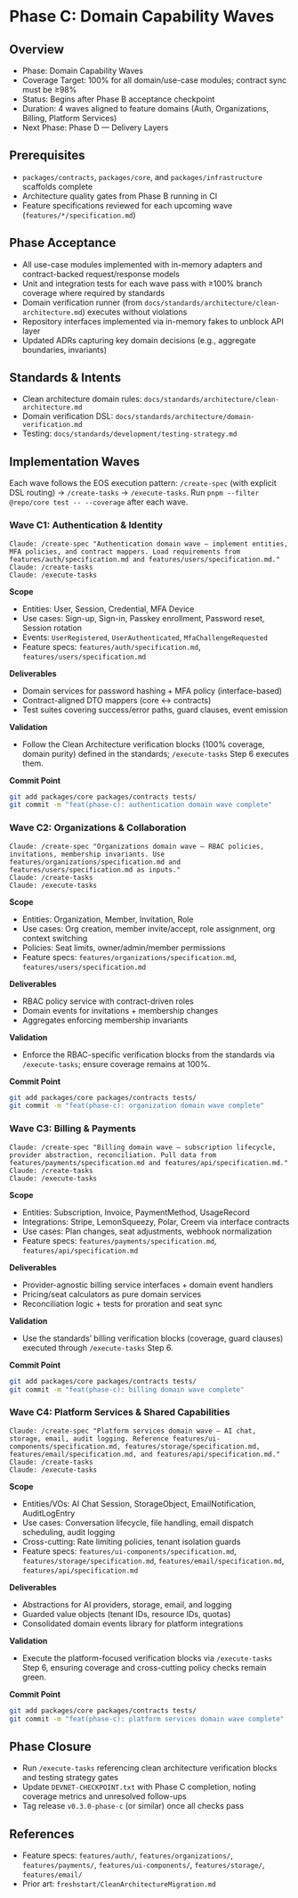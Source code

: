 # Phase C: Domain Capability Waves

## Overview

- Phase: Domain Capability Waves
- Coverage Target: 100% for all domain/use-case modules; contract sync must be ≥98%
- Status: Begins after Phase B acceptance checkpoint
- Duration: 4 waves aligned to feature domains (Auth, Organizations, Billing, Platform Services)
- Next Phase: Phase D — Delivery Layers

## Prerequisites

- `packages/contracts`, `packages/core`, and `packages/infrastructure` scaffolds complete
- Architecture quality gates from Phase B running in CI
- Feature specifications reviewed for each upcoming wave (`features/*/specification.md`)

## Phase Acceptance

- All use-case modules implemented with in-memory adapters and contract-backed request/response models
- Unit and integration tests for each wave pass with ≥100% branch coverage where required by standards
- Domain verification runner (from `docs/standards/architecture/clean-architecture.md`) executes without violations
- Repository interfaces implemented via in-memory fakes to unblock API layer
- Updated ADRs capturing key domain decisions (e.g., aggregate boundaries, invariants)

## Standards & Intents

- Clean architecture domain rules: `docs/standards/architecture/clean-architecture.md`
- Domain verification DSL: `docs/standards/architecture/domain-verification.md`
- Testing: `docs/standards/development/testing-strategy.md`

## Implementation Waves

Each wave follows the EOS execution pattern: `/create-spec` (with explicit DSL routing) → `/create-tasks` → `/execute-tasks`. Run `pnpm --filter @repo/core test -- --coverage` after each wave.

### Wave C1: Authentication & Identity

```claude
Claude: /create-spec "Authentication domain wave — implement entities, MFA policies, and contract mappers. Load requirements from features/auth/specification.md and features/users/specification.md."
Claude: /create-tasks
Claude: /execute-tasks
```

**Scope**
- Entities: User, Session, Credential, MFA Device
- Use cases: Sign-up, Sign-in, Passkey enrollment, Password reset, Session rotation
- Events: `UserRegistered`, `UserAuthenticated`, `MfaChallengeRequested`
- Feature specs: `features/auth/specification.md`, `features/users/specification.md`

**Deliverables**
- Domain services for password hashing + MFA policy (interface-based)
- Contract-aligned DTO mappers (core ↔ contracts)
- Test suites covering success/error paths, guard clauses, event emission

**Validation**
- Follow the Clean Architecture verification blocks (100% coverage, domain purity) defined in the standards; `/execute-tasks` Step 6 executes them.

**Commit Point**
```bash
git add packages/core packages/contracts tests/
git commit -m "feat(phase-c): authentication domain wave complete"
```

### Wave C2: Organizations & Collaboration

```claude
Claude: /create-spec "Organizations domain wave — RBAC policies, invitations, membership invariants. Use features/organizations/specification.md and features/users/specification.md as inputs."
Claude: /create-tasks
Claude: /execute-tasks
```

**Scope**
- Entities: Organization, Member, Invitation, Role
- Use cases: Org creation, member invite/accept, role assignment, org context switching
- Policies: Seat limits, owner/admin/member permissions
- Feature specs: `features/organizations/specification.md`, `features/users/specification.md`

**Deliverables**
- RBAC policy service with contract-driven roles
- Domain events for invitations + membership changes
- Aggregates enforcing membership invariants

**Validation**
- Enforce the RBAC-specific verification blocks from the standards via `/execute-tasks`; ensure coverage remains at 100%.

**Commit Point**
```bash
git add packages/core packages/contracts tests/
git commit -m "feat(phase-c): organization domain wave complete"
```

### Wave C3: Billing & Payments

```claude
Claude: /create-spec "Billing domain wave — subscription lifecycle, provider abstraction, reconciliation. Pull data from features/payments/specification.md and features/api/specification.md."
Claude: /create-tasks
Claude: /execute-tasks
```

**Scope**
- Entities: Subscription, Invoice, PaymentMethod, UsageRecord
- Integrations: Stripe, LemonSqueezy, Polar, Creem via interface contracts
- Use cases: Plan changes, seat adjustments, webhook normalization
- Feature specs: `features/payments/specification.md`, `features/api/specification.md`

**Deliverables**
- Provider-agnostic billing service interfaces + domain event handlers
- Pricing/seat calculators as pure domain services
- Reconciliation logic + tests for proration and seat sync

**Validation**
- Use the standards’ billing verification blocks (coverage, guard clauses) executed through `/execute-tasks` Step 6.

**Commit Point**
```bash
git add packages/core packages/contracts tests/
git commit -m "feat(phase-c): billing domain wave complete"
```

### Wave C4: Platform Services & Shared Capabilities

```claude
Claude: /create-spec "Platform services domain wave — AI chat, storage, email, audit logging. Reference features/ui-components/specification.md, features/storage/specification.md, features/email/specification.md, and features/api/specification.md."
Claude: /create-tasks
Claude: /execute-tasks
```

**Scope**
- Entities/VOs: AI Chat Session, StorageObject, EmailNotification, AuditLogEntry
- Use cases: Conversation lifecycle, file handling, email dispatch scheduling, audit logging
- Cross-cutting: Rate limiting policies, tenant isolation guards
- Feature specs: `features/ui-components/specification.md`, `features/storage/specification.md`, `features/email/specification.md`, `features/api/specification.md`

**Deliverables**
- Abstractions for AI providers, storage, email, and logging
- Guarded value objects (tenant IDs, resource IDs, quotas)
- Consolidated domain events library for platform integrations

**Validation**
- Execute the platform-focused verification blocks via `/execute-tasks` Step 6, ensuring coverage and cross-cutting policy checks remain green.

**Commit Point**
```bash
git add packages/core packages/contracts tests/
git commit -m "feat(phase-c): platform services domain wave complete"
```

## Phase Closure

- Run `/execute-tasks` referencing clean architecture verification blocks and testing strategy gates
- Update `DEVNET-CHECKPOINT.txt` with Phase C completion, noting coverage metrics and unresolved follow-ups
- Tag release `v0.3.0-phase-c` (or similar) once all checks pass

## References

- Feature specs: `features/auth/`, `features/organizations/`, `features/payments/`, `features/ui-components/`, `features/storage/`, `features/email/`
- Prior art: `freshstart/CleanArchitectureMigration.md`
